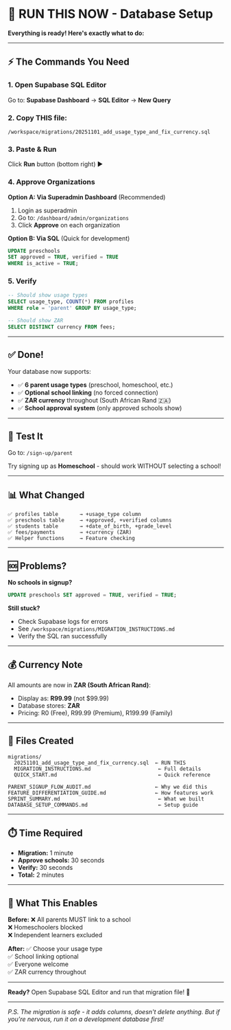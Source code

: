 # 🚀 RUN THIS NOW - Database Setup

**Everything is ready! Here's exactly what to do:**

---

## ⚡ The Commands You Need

### **1. Open Supabase SQL Editor**
Go to: **Supabase Dashboard** → **SQL Editor** → **New Query**

### **2. Copy THIS file:**
```
/workspace/migrations/20251101_add_usage_type_and_fix_currency.sql
```

### **3. Paste & Run**
Click **Run** button (bottom right) ▶️

### **4. Approve Organizations**

**Option A: Via Superadmin Dashboard** (Recommended)
1. Login as superadmin
2. Go to: `/dashboard/admin/organizations`
3. Click **Approve** on each organization

**Option B: Via SQL** (Quick for development)
```sql
UPDATE preschools 
SET approved = TRUE, verified = TRUE 
WHERE is_active = TRUE;
```

### **5. Verify**
```sql
-- Should show usage types
SELECT usage_type, COUNT(*) FROM profiles 
WHERE role = 'parent' GROUP BY usage_type;

-- Should show ZAR
SELECT DISTINCT currency FROM fees;
```

---

## ✅ Done!

Your database now supports:
- ✅ **6 parent usage types** (preschool, homeschool, etc.)
- ✅ **Optional school linking** (no forced connection)
- ✅ **ZAR currency** throughout (South African Rand 🇿🇦)
- ✅ **School approval system** (only approved schools show)

---

## 🧪 Test It

Go to: `/sign-up/parent`

Try signing up as **Homeschool** - should work WITHOUT selecting a school!

---

## 📊 What Changed

```
✅ profiles table       → +usage_type column
✅ preschools table     → +approved, +verified columns  
✅ students table       → +date_of_birth, +grade_level
✅ fees/payments        → +currency (ZAR)
✅ Helper functions     → Feature checking
```

---

## 🆘 Problems?

**No schools in signup?**
```sql
UPDATE preschools SET approved = TRUE, verified = TRUE;
```

**Still stuck?**
- Check Supabase logs for errors
- See `/workspace/migrations/MIGRATION_INSTRUCTIONS.md`
- Verify the SQL ran successfully

---

## 💰 Currency Note

All amounts are now in **ZAR (South African Rand)**:
- Display as: **R99.99** (not $99.99)
- Database stores: **ZAR**
- Pricing: R0 (Free), R99.99 (Premium), R199.99 (Family)

---

## 📁 Files Created

```
migrations/
  20251101_add_usage_type_and_fix_currency.sql  ← RUN THIS
  MIGRATION_INSTRUCTIONS.md                      ← Full details
  QUICK_START.md                                 ← Quick reference

PARENT_SIGNUP_FLOW_AUDIT.md                     ← Why we did this
FEATURE_DIFFERENTIATION_GUIDE.md                ← How features work
SPRINT_SUMMARY.md                                ← What we built
DATABASE_SETUP_COMMANDS.md                       ← Setup guide
```

---

## ⏱️ Time Required

- **Migration:** 1 minute
- **Approve schools:** 30 seconds  
- **Verify:** 30 seconds
- **Total:** 2 minutes

---

## 🎯 What This Enables

**Before:**
❌ All parents MUST link to a school  
❌ Homeschoolers blocked  
❌ Independent learners excluded  

**After:**
✅ Choose your usage type  
✅ School linking optional  
✅ Everyone welcome  
✅ ZAR currency throughout  

---

**Ready?** Open Supabase SQL Editor and run that migration file! 🚀

---

*P.S. The migration is safe - it adds columns, doesn't delete anything. But if you're nervous, run it on a development database first!*
